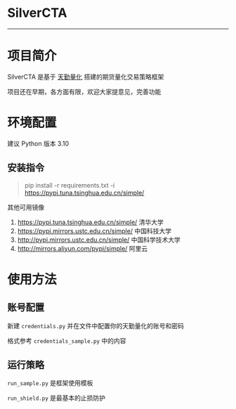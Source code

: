 # SilverCTA

---

# 项目简介

SilverCTA 是基于 [天勤量化](https://www.shinnytech.com/products/tqsdk) 搭建的期货量化交易策略框架

项目还在早期，各方面有限，欢迎大家提意见，完善功能

# 环境配置

建议 Python 版本 3.10

## 安装指令

> pip install -r requirements.txt -i https://pypi.tuna.tsinghua.edu.cn/simple/

其他可用镜像

1) https://pypi.tuna.tsinghua.edu.cn/simple/ 清华大学
2) https://pypi.mirrors.ustc.edu.cn/simple/ 中国科技大学
3) http://pypi.mirrors.ustc.edu.cn/simple/ 中国科学技术大学
4) http://mirrors.aliyun.com/pypi/simple/ 阿里云

# 使用方法

## 账号配置

新建 `credentials.py` 并在文件中配置你的天勤量化的账号和密码

格式参考 `credentials_sample.py` 中的内容

## 运行策略

`run_sample.py` 是框架使用模板

`run_shield.py` 是最基本的止损防护
